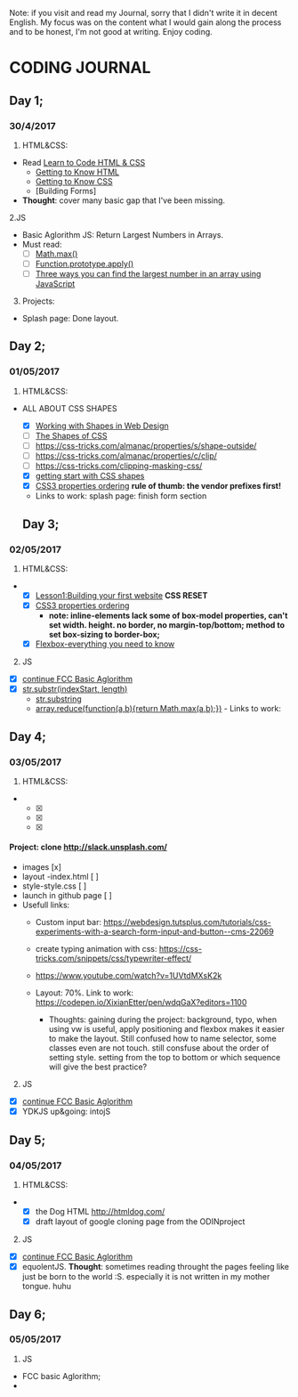 Note: if you visit and read my Journal, sorry that I didn't write it in decent English. My focus was on the content what I would gain along the process and to be honest, I'm not good at writing. Enjoy coding. 

# CODING JOURNAL

## Day 1; 
### 30/4/2017

1. HTML&CSS:
* Read [Learn to Code HTML & CSS](http://learn.shayhowe.com/)
  * [Getting to Know HTML](http://learn.shayhowe.com/html-css/getting-to-know-html/) 
  * [Getting to Know CSS](http://learn.shayhowe.com/html-css/getting-to-know-css/)
  * [Building Forms]
* **Thought**: cover many basic gap that I've been missing. 

2.JS 
* Basic Aglorithm JS: Return Largest Numbers in Arrays.
* Must read: 
    * [ ] [Math.max()](https://developer.mozilla.org/en-US/docs/Web/JavaScript/Reference/Global_Objects/Math/max)
    * [ ] [Function.prototype.apply()](https://developer.mozilla.org/en-US/docs/Web/JavaScript/Reference/Global_Objects/Function/apply)
    * [ ] [Three ways you can find the largest number in an array using JavaScript](https://medium.freecodecamp.com/three-ways-to-return-largest-numbers-in-arrays-in-javascript-5d977baa80a1)
    
3. Projects:
* Splash page: Done layout. 

## Day 2; 
### 01/05/2017

1. HTML&CSS: 
  * ALL ABOUT CSS SHAPES
    - [x] [Working with Shapes in Web Design](https://css-tricks.com/working-with-shapes-in-web-design/)
    - [ ] [The Shapes of CSS](https://css-tricks.com/examples/ShapesOfCSS/)
    - [ ] https://css-tricks.com/almanac/properties/s/shape-outside/
    - [ ] https://css-tricks.com/almanac/properties/c/clip/
    - [ ] https://css-tricks.com/clipping-masking-css/
    - [x] [getting start with CSS shapes](https://www.html5rocks.com/en/tutorials/shapes/getting-started/)
    - [x] [CSS3 properties ordering](https://css-tricks.com/ordering-css3-properties/) **rule of thumb: the vendor prefixes first!**
    - Links to work: 
    splash page: finish form section
    
    ## Day 3; 
### 02/05/2017

1. HTML&CSS: 
  * 
    - [x] [Lesson1:Building your first website](http://learn.shayhowe.com/html-css/building-your-first-web-page/) **CSS RESET**
    - [x] [CSS3 properties ordering](http://learn.shayhowe.com/html-css/opening-the-box-model/)
        - **note: inline-elements lack some of box-model properties, can't set width. height. no border, no margin-top/bottom; method to set box-sizing to border-box;** 
    - [x] [Flexbox-everything you need to know](https://medium.freecodecamp.com/understanding-flexbox-everything-you-need-to-know-b4013d4dc9af)

2. JS
  - [x] [continue FCC Basic Aglorithm]()
  - [x] [str.substr(indexStart, length)](https://developer.mozilla.org/en-US/docs/Web/JavaScript/Reference/Global_Objects/String/substr)
      - [str.substring](https://developer.mozilla.org/en-US/docs/Web/JavaScript/Reference/Global_Objects/String/substring)
      - [array.reduce(function(a,b){return Math.max(a,b);})](https://developer.mozilla.org/en-US/docs/Web/JavaScript/Reference/Global_Objects/Array/Reduce)
            - Links to work: 

 ## Day 4; 
### 03/05/2017

1. HTML&CSS: 
  * 
    - [x] 
    - [x] 
    - [x] 
#### Project: clone http://slack.unsplash.com/

 - images [x]
 - layout -index.html [ ]
 - style-style.css [ ]
 - launch in github page [ ]
- Usefull links:
  - Custom input bar: https://webdesign.tutsplus.com/tutorials/css-experiments-with-a-search-form-input-and-button--cms-22069
  - create typing animation with css: https://css-tricks.com/snippets/css/typewriter-effect/
  - https://www.youtube.com/watch?v=1UVtdMXsK2k
    
    
  - Layout: 70%. Link to work: https://codepen.io/XixianEtter/pen/wdqGaX?editors=1100
      - Thoughts: gaining during the project: background, typo, when using vw is useful, apply positioning and flexbox makes it easier to make the layout. Still confused how to name selector, some classes even are not touch. still consfuse about the order of setting style. setting from the top to bottom or which sequence will give the best practice?

    

2. JS
  - [x] [continue FCC Basic Aglorithm]()
  - [x] YDKJS up&going: intojS 
  
 ## Day 5; 
### 04/05/2017

1. HTML&CSS: 
  * 
    - [x] the Dog HTML http://htmldog.com/ 
    - [x] draft layout of google cloning page from the ODINproject
    
2. JS
  - [x] [continue FCC Basic Aglorithm]()
  - [x] equolentJS. **Thought**: sometimes reading throught the pages feeling like just be born to the world :S. especially it is not written in my mother tongue. huhu

 ## Day 6; 
### 05/05/2017
1. JS
  -  FCC basic Aglorithm;
  -  


